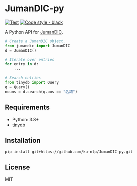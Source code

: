 # JumanDIC-py

[![Test](https://img.shields.io/github/workflow/status/ku-nlp/JumanDIC-py/test?logo=github&label=test&style=flat-square)](https://github.com/ku-nlp/JumanDIC-py/actions/workflows/test.yml)
[![Code style - black](https://img.shields.io/badge/code%20style-black-222222?style=flat-square)](https://github.com/psf/black)

A Python API for [JumanDIC](https://github.com/ku-nlp/JumanDIC).

```python
# Create a JumanDIC object.
from jumandic import JumanDIC
d = JumanDIC()

# Iterate over entries
for entry in d:
    ...

# Search entries
from tinydb import Query
q = Query()
nouns = d.search(q.pos == "名詞")
```

## Requirements

- Python: 3.8+
- [tinydb](https://github.com/msiemens/tinydb)

## Installation

```
pip install git+https://github.com/ku-nlp/JumanDIC-py.git
```

## License

MIT
